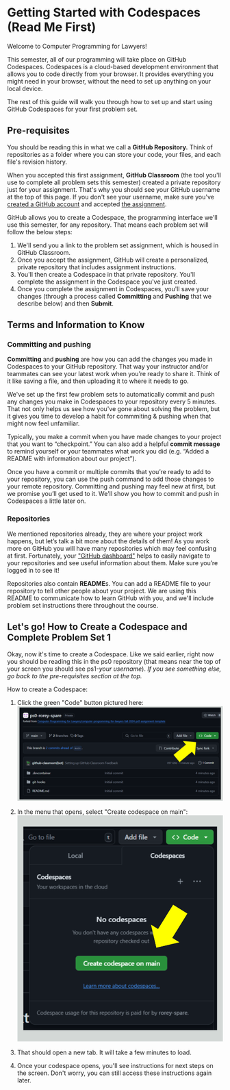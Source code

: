 # Getting Started with Codespaces (Read Me First)

Welcome to Computer Programming for Lawyers!

This semester, all of our programming will take place on GitHub Codespaces. Codespaces is a cloud-based development environment that allows you to code directly from your browser. It provides everything you might need in your browser, without the need to set up anything on your local device.

The rest of this guide will walk you through how to set up and start using GitHub Codespaces for your first problem set.

## Pre-requisites

You should be reading this in what we call a **GitHub Repository.** Think of repositories as a folder where you can store your code, your files, and each file's revision history. 

When you accepted this first assignment, **GitHub Classroom** (the tool you'll use to complete all problem sets this semester) created a private repository just for your assignment. That's why you should see your GitHub username at the top of this page. If you don't see your username, make sure you've [created a GitHub account](https://github.com/join) and accepted [the assignment](https://classroom.github.com/a/1IdAl12T).

GitHub allows you to create a Codespace, the programming interface we'll use this semester, for any repository. That means each problem set will follow the below steps:
1. We'll send you a link to the problem set assignment, which is housed in GitHub Classroom.
2. Once you accept the assignment, GitHub will create a personalized, private repository that includes assignment instructions.
3. You'll then create a Codespace in that private repository. You'll complete the assignment in the Codespace you've just created.
4. Once you complete the assignment in Codespaces, you'll save your changes (through a process called **Committing** and **Pushing** that we describe below) and then **Submit**. 


## Terms and Information to Know

### Committing and pushing
**Committing** and **pushing** are how you can add the changes you made in Codespaces to your GitHub repository. That way your instructor and/or teammates can see your latest work when you’re ready to share it. Think of it like saving a file, and then uploading it to where it needs to go. 

We've set up the first few problem sets to automatically commit and push any changes you make in Codespaces to your repository every 5 minutes. That not only helps us see how you've gone about solving the problem, but it gives you time to develop a habit for commmiting & pushing when that might now feel unfamiliar.

Typically, you make a commit when you have made changes to your project that you want to “checkpoint.” You can also add a helpful **commit message** to remind yourself or your teammates what work you did (e.g. “Added a README with information about our project”).

Once you have a commit or multiple commits that you’re ready to add to your repository, you can use the push command to add those changes to your remote repository. Committing and pushing may feel new at first, but we promise you’ll get used to it. We'll show you how to commit and push in Codespaces a little later on.

### Repositories 
We mentioned repositories already, they are where your project work happens, but let’s talk a bit more about the details of them! As you work more on GitHub you will have many repositories which may feel confusing at first. Fortunately, your ["GitHub dashboard"](https://docs.github.com/en/github/setting-up-and-managing-your-github-user-account/about-your-personal-dashboard) helps to easily navigate to your repositories and see useful information about them. Make sure you’re logged in to see it!

Repositories also contain **README**s. You can add a README file to your repository to tell other people about your project. We are using this README to communicate how to learn GitHub with you, and we'll include problem set instructions there throughout the course.

## Let's go! How to Create a Codespace and Complete Problem Set 1
Okay, now it's time to create a Codespace. Like we said earlier, right now you should be reading this in the ps0 repository (that means near the top of your screen you should see ps1-*your username*). *If you see something else, go back to the pre-requisites section at the top.*

How to create a Codespace:
1. Click the green "Code" button pictured here:
![codespaces-step1](images/codespaces-step1.png)

2. In the menu that opens, select "Create codespace on main": 
![codespaces-step2](images/codespaces-step2.png)

3. That should open a new tab. It will take a few minutes to load.
4. Once your codespace opens, you'll see instructions for next steps on the screen. Don't worry, you can still access these instructions again later.
